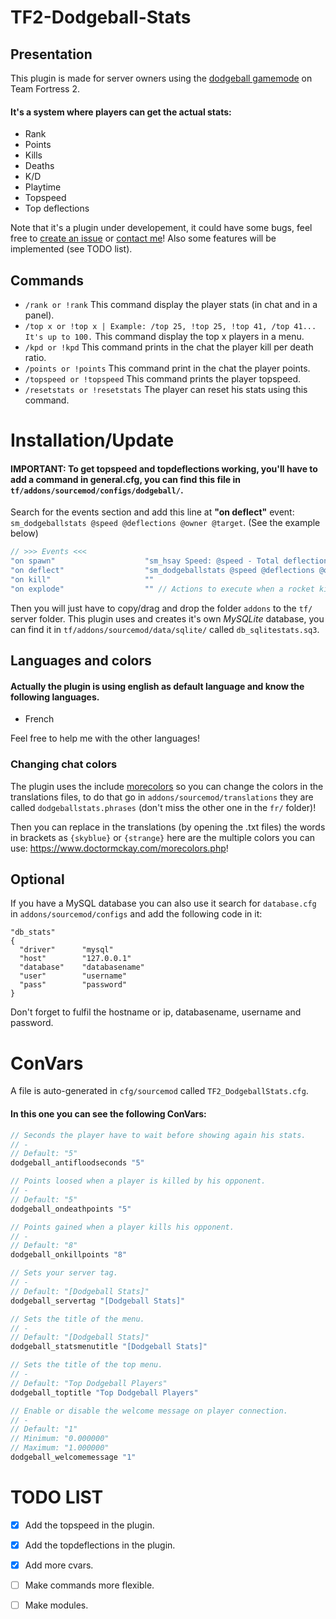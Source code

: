 # TF2-Dodgeball-Stats

## Presentation

This plugin is made for server owners using the [dodgeball gamemode]("https://forums.alliedmods.net/showthread.php?t=299275") on Team Fortress 2.  
#### It's a system where players can get the actual stats:

* Rank
* Points
* Kills
* Deaths
* K/D
* Playtime
* Topspeed
* Top deflections

Note that it's a plugin under developement, it could have some bugs, feel free to [create an issue](https://github.com/walgrim-dev/TF2-Dodgeball-Stats/issues) or [contact me](https://steamcommunity.com/id/walgrim/)!
Also some features will be implemented (see TODO list).</br>

## Commands

* `/rank or !rank` This command display the player stats (in chat and in a panel).
* `/top x or !top x | Example: /top 25, !top 25, !top 41, /top 41... It's up to 100.` This command display the top x players in a menu.
* `/kpd or !kpd` This command prints in the chat the player kill per death ratio.
* `/points or !points` This command print in the chat the player points.
* `/topspeed or !topspeed` This command prints the player topspeed.
* `/resetstats or !resetstats` The player can reset his stats using this command.


# Installation/Update

#### IMPORTANT: To get topspeed and topdeflections working, you'll have to add a command in general.cfg, you can find this file in `tf/addons/sourcemod/configs/dodgeball/`.
Search for the events section and add this line at **"on deflect"** event: `sm_dodgeballstats @speed @deflections @owner @target`. (See the example below)
```c
// >>> Events <<<
"on spawn"                    "sm_hsay Speed: @speed - Total deflections: @deflections"
"on deflect"                  "sm_dodgeballstats @speed @deflections @owner @target"
"on kill"                     ""
"on explode"                  "" // Actions to execute when a rocket kills a client (triggered once).
```

Then you will just have to copy/drag and drop the folder `addons` to the `tf/` server folder.
This plugin uses and creates it's own <em>MySQLite</em> database, you can find it in `tf/addons/sourcemod/data/sqlite/` called `db_sqlitestats.sq3`.


## Languages and colors

#### Actually the plugin is using english as default language and know the following languages.
* French

Feel free to help me with the other languages!

### Changing chat colors

The plugin uses the include [morecolors]("https://forums.alliedmods.net/showthread.php?t=185016") so you can change the colors in the translations files, to do that go in `addons/sourcemod/translations` they are called `dodgeballstats.phrases` (don't miss the other one in the `fr/` folder)!  

Then you can replace in the translations (by opening the .txt files) the words in brackets as `{skyblue}` or `{strange}` here are the multiple colors you can use: https://www.doctormckay.com/morecolors.php!

## Optional

If you have a MySQL database you can also use it search for `database.cfg` in `addons/sourcemod/configs` and add the following code in it:
```
"db_stats"
{
  "driver"      "mysql"
  "host"        "127.0.0.1"
  "database"    "databasename"
  "user"        "username"
  "pass"        "password"
}
```
Don't forget to fulfil the hostname or ip, databasename, username and password.

# ConVars

A file is auto-generated in `cfg/sourcemod` called `TF2_DodgeballStats.cfg`.  
#### In this one you can see the following ConVars:

```c
// Seconds the player have to wait before showing again his stats.
// -
// Default: "5"
dodgeball_antifloodseconds "5"

// Points loosed when a player is killed by his opponent.
// -
// Default: "5"
dodgeball_ondeathpoints "5"

// Points gained when a player kills his opponent.
// -
// Default: "8"
dodgeball_onkillpoints "8"

// Sets your server tag.
// -
// Default: "[Dodgeball Stats]"
dodgeball_servertag "[Dodgeball Stats]"

// Sets the title of the menu.
// -
// Default: "[Dodgeball Stats]"
dodgeball_statsmenutitle "[Dodgeball Stats]"

// Sets the title of the top menu.
// -
// Default: "Top Dodgeball Players"
dodgeball_toptitle "Top Dodgeball Players"

// Enable or disable the welcome message on player connection.
// -
// Default: "1"
// Minimum: "0.000000"
// Maximum: "1.000000"
dodgeball_welcomemessage "1"
```

# TODO LIST

* [x] Add the topspeed in the plugin.
* [x] Add the topdeflections in the plugin. 
* [x] Add more cvars.
* [ ] Make commands more flexible.
* [ ] Make modules.

